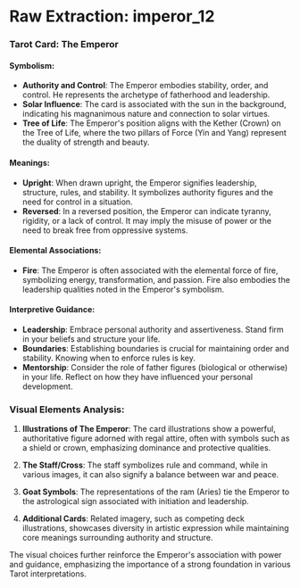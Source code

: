 # Raw Extraction: imperor_12

### Tarot Card: The Emperor

#### Symbolism:
- **Authority and Control**: The Emperor embodies stability, order, and control. He represents the archetype of fatherhood and leadership.
- **Solar Influence**: The card is associated with the sun in the background, indicating his magnanimous nature and connection to solar virtues.
- **Tree of Life**: The Emperor's position aligns with the Kether (Crown) on the Tree of Life, where the two pillars of Force (Yin and Yang) represent the duality of strength and beauty.

#### Meanings:
- **Upright**: When drawn upright, the Emperor signifies leadership, structure, rules, and stability. It symbolizes authority figures and the need for control in a situation.
- **Reversed**: In a reversed position, the Emperor can indicate tyranny, rigidity, or a lack of control. It may imply the misuse of power or the need to break free from oppressive systems.

#### Elemental Associations:
- **Fire**: The Emperor is often associated with the elemental force of fire, symbolizing energy, transformation, and passion. Fire also embodies the leadership qualities noted in the Emperor's symbolism.

#### Interpretive Guidance:
- **Leadership**: Embrace personal authority and assertiveness. Stand firm in your beliefs and structure your life.
- **Boundaries**: Establishing boundaries is crucial for maintaining order and stability. Knowing when to enforce rules is key.
- **Mentorship**: Consider the role of father figures (biological or otherwise) in your life. Reflect on how they have influenced your personal development.

### Visual Elements Analysis:
1. **Illustrations of The Emperor**: The card illustrations show a powerful, authoritative figure adorned with regal attire, often with symbols such as a shield or crown, emphasizing dominance and protective qualities.
  
2. **The Staff/Cross**: The staff symbolizes rule and command, while in various images, it can also signify a balance between war and peace.

3. **Goat Symbols**: The representations of the ram (Aries) tie the Emperor to the astrological sign associated with initiation and leadership.

4. **Additional Cards**: Related imagery, such as competing deck illustrations, showcases diversity in artistic expression while maintaining core meanings surrounding authority and structure. 

The visual choices further reinforce the Emperor's association with power and guidance, emphasizing the importance of a strong foundation in various Tarot interpretations.